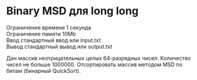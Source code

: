 # Binary MSD для long long
Ограничение времени 	1 секунда <br/>
Ограничение памяти 	10Mb <br/>
Ввод 	стандартный ввод или input.txt <br/>
Вывод 	стандартный вывод или output.txt

Дан массив неотрицательных целых 64-разрядных чисел. 
Количество чисел не больше 1000000. 
Отсортировать массив методом MSD по битам 
(бинарный QuickSort). 
